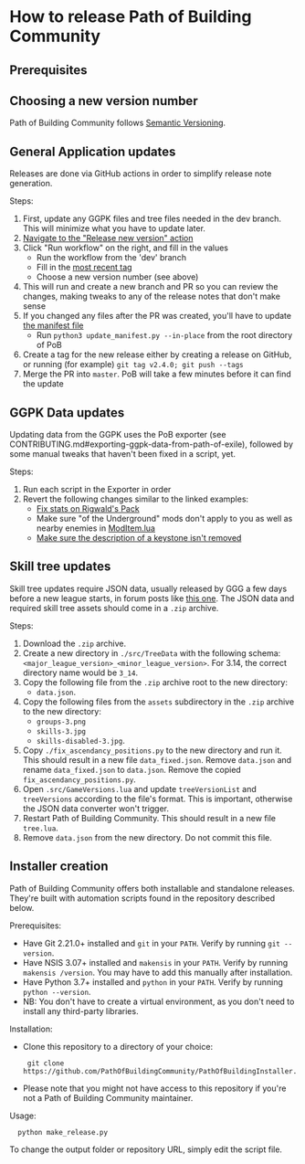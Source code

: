 # How to release Path of Building Community

## Prerequisites

## Choosing a new version number

Path of Building Community follows [Semantic Versioning](https://semver.org/).

## General Application updates

Releases are done via GitHub actions in order to simplify release note generation.

Steps:
1. First, update any GGPK files and tree files needed in the dev branch.  This will minimize what you have to update later.
2. [Navigate to the "Release new version" action](https://github.com/PathOfBuildingCommunity/PathOfBuilding/actions/workflows/release.yml)
3. Click "Run workflow" on the right, and fill in the values
    - Run the workflow from the 'dev' branch
    - Fill in the [most recent tag](https://github.com/PathOfBuildingCommunity/PathOfBuilding/tags)
    - Choose a new version number (see above)
4. This will run and create a new branch and PR so you can review the changes, making tweaks to any of the release notes that don't make sense
5. If you changed any files after the PR was created, you'll have to update [the manifest file](manifest.xml)
    - Run `python3 update_manifest.py --in-place` from the root directory of PoB
6. Create a tag for the new release either by creating a release on GitHub, or running (for example) `git tag v2.4.0; git push --tags`
7. Merge the PR into `master`.  PoB will take a few minutes before it can find the update

## GGPK Data updates

Updating data from the GGPK uses the PoB exporter (see CONTRIBUTING.md#exporting-ggpk-data-from-path-of-exile), followed by some manual tweaks that haven't been fixed in a script, yet.

Steps:
1. Run each script in the Exporter in order
2. Revert the following changes similar to the linked examples:
    - [Fix stats on Rigwald's Pack](https://github.com/PathOfBuildingCommunity/PathOfBuilding/commit/85912cc8631bf55f999f8dfbda5fa6510252518c#diff-72415c450079cf8e5de1f00680f4918fd78e43aea4ed78dc5906d5ccf6fb66fb)
    - Make sure "of the Underground" mods don't apply to you as well as nearby enemies in [ModItem.lua](src/Data/ModItem.lua)
    - [Make sure the description of a keystone isn't removed](src/Data/LegionPassives.lua#L3911-L3915)

## Skill tree updates

Skill tree updates require JSON data, usually released by GGG a few days before a new
league starts, in forum posts like
[this one](https://www.pathofexile.com/forum/view-thread/3147480).
The JSON data and required skill tree assets should come in a `.zip` archive.

Steps:
1. Download the `.zip` archive.
2. Create a new directory in `./src/TreeData` with the following schema:
    `<major_league_version>_<minor_league_version>`.
    For 3.14, the correct directory name would be `3_14`.
3. Copy the following file from the `.zip` archive root to the new directory:
   * `data.json`.
4. Copy the following files from the `assets` subdirectory in the `.zip` archive to the
    new directory:
    * `groups-3.png`
    * `skills-3.jpg`
    * `skills-disabled-3.jpg`.
5. Copy `./fix_ascendancy_positions.py` to the new directory and run it. This should
   result in a new file `data_fixed.json`. Remove `data.json` and rename
   `data_fixed.json` to `data.json`. Remove the copied `fix_ascendancy_positions.py`.
6. Open `.src/GameVersions.lua` and update `treeVersionList` and `treeVersions`
   according to the file's format. This is important, otherwise the JSON data converter
   won't trigger.
7. Restart Path of Building Community. This should result in a new file `tree.lua`.
8. Remove `data.json` from the new directory. Do not commit this file.

## Installer creation

Path of Building Community offers both installable and standalone releases. They're
built with automation scripts found in the repository described below.

Prerequisites:
- Have Git 2.21.0+ installed and `git` in your `PATH`.
  Verify by running `git --version`.
- Have NSIS 3.07+ installed and `makensis` in your `PATH`.
  Verify by running `makensis /version`.
  You may have to add this manually after installation.
- Have Python 3.7+ installed and `python` in your `PATH`.
  Verify by running `python --version`.
- NB: You don't have to create a virtual environment, as you don't need to install any
  third-party libraries.

Installation:
- Clone this repository to a directory of your choice:

       git clone https://github.com/PathOfBuildingCommunity/PathOfBuildingInstaller.git

- Please note that you might not have access to this repository if you're not a Path of
  Building Community maintainer.
  
Usage:

      python make_release.py
To change the output folder or repository URL, simply edit the script file.
